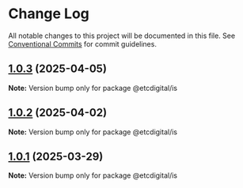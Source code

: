 # Change Log

All notable changes to this project will be documented in this file.
See [Conventional Commits](https://conventionalcommits.org) for commit guidelines.

## [1.0.3](https://github.com/etcdigital/packages/compare/@etcdigital/is@1.0.2...@etcdigital/is@1.0.3) (2025-04-05)

**Note:** Version bump only for package @etcdigital/is





## [1.0.2](https://github.com/etcdigital/packages/compare/@etcdigital/is@1.0.1...@etcdigital/is@1.0.2) (2025-04-02)

**Note:** Version bump only for package @etcdigital/is





## [1.0.1](https://github.com/etcdigital/packages/compare/@etcdigital/is@1.0.0...@etcdigital/is@1.0.1) (2025-03-29)

**Note:** Version bump only for package @etcdigital/is
